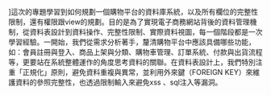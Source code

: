 ]這次的專題學習到如何規劃一個購物平台的資料庫系統，以及所有欄位的完整性限制，還有權限跟view的規劃。目的是為了實現電子商務網站背後的資料管理機制，從資料表設計到資料操作、完整性限制、實際資料視圖，每一個階段都是一次學習經驗。一開始，我們從需求分析著手，釐清購物平台中應該具備哪些功能，如：會員註冊與登入、商品上架與分類、購物車管理、訂單系統、付款與出貨流程等，更要站在系統整體運作的角度思考資料的關聯。在資料表設計上，我們特別注重「正規化」原則，避免資料重複與異常，並利用外來鍵（FOREIGN KEY）來維護資料的參照完整性，也透過限制輸入來避免xss 、sql注入等漏洞。
